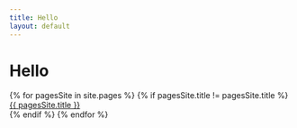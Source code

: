 ```yaml
---
title: Hello
layout: default
---
```



# Hello #


{% for pagesSite in site.pages %}
{% if pagesSite.title != pagesSite.title %}
<a href="{{ pagesSite.url }}">{{ pagesSite.title }}</a><br>
{% endif %}
{% endfor %}